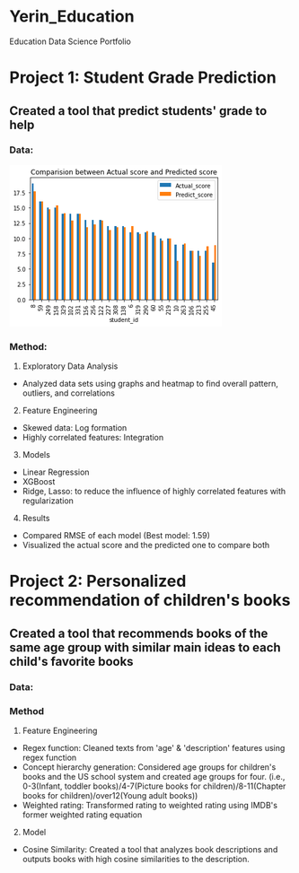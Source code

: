# Yerin_Education
Education Data Science Portfolio

# Project 1: Student Grade Prediction
## Created a tool that predict students' grade to help 
### Data: 

![](/images/Grade_Prediction.png)

### Method:
1. Exploratory Data Analysis
 * Analyzed data sets using graphs and heatmap to find overall pattern, outliers, and correlations
2. Feature Engineering
 * Skewed data: Log formation
 * Highly correlated features: Integration
3. Models
 * Linear Regression
 * XGBoost
 * Ridge, Lasso: to reduce the influence of highly correlated features with regularization
4. Results
 * Compared RMSE of each model (Best model: 1.59)
 * Visualized the actual score and the predicted one to compare both


# Project 2: Personalized recommendation of children's books
## Created a tool that recommends books of the same age group with similar main ideas to each child's favorite books
### Data: [](https://www.kaggle.com/datasets/modhiibrahimalmannaa/1000-children-books-on-amazom)
### Method
1. Feature Engineering
 * Regex function: Cleaned texts from 'age' & 'description' features using regex function
 * Concept hierarchy generation: Considered age groups for children's books and the US school system and created age groups for four. 
                                 (i.e., 0-3(Infant, toddler books)/4-7(Picture books for children)/8-11(Chapter books for children)/over12(Young adult books))
 * Weighted rating: Transformed rating to weighted rating using IMDB's former weighted rating equation
2. Model
 * Cosine Similarity: Created a tool that analyzes book descriptions and outputs books with high cosine similarities to the description.
